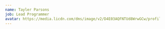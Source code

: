 ```yaml
---
name: Tayler Parsons
job: Lead Programmer
avatar: https://media.licdn.com/dms/image/v2/D4E03AQFNTUd8WrwGCw/profile-displayphoto-shrink_800_800/profile-displayphoto-shrink_800_800/0/1699057595469?e=1761177600&v=beta&t=sh_Med58NUtqzQXZpUxdmoeIhHoJm9DI_VpqektJ4-4
---
```

